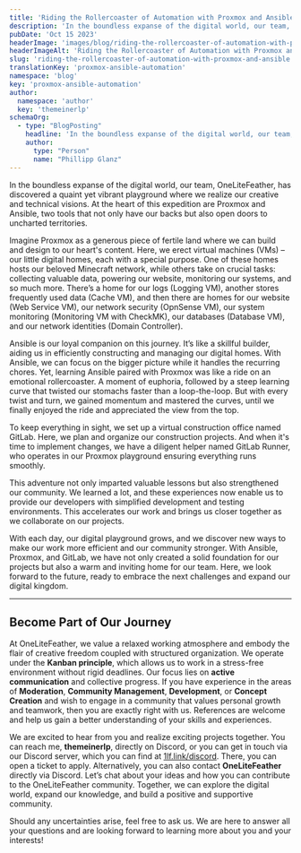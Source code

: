 ```yaml
---
title: 'Riding the Rollercoaster of Automation with Proxmox and Ansible'
description: 'In the boundless expanse of the digital world, our team, OneLiteFeather, has discovered a quaint yet vibrant playground where we realize our creative and technical visions. At the heart of this expedition are Proxmox and Ansible, two tools that not only have our backs but also open doors to uncharted territories'
pubDate: 'Oct 15 2023'
headerImage: 'images/blog/riding-the-rollercoaster-of-automation-with-proxmox-and-ansible.webp'
headerImageAlt: 'Riding the Rollercoaster of Automation with Proxmox and Ansible Image'
slug: 'riding-the-rollercoaster-of-automation-with-proxmox-and-ansible'
translationKey: 'proxmox-ansible-automation'
namespace: 'blog'
key: 'proxmox-ansible-automation'
author:
  namespace: 'author'
  key: 'themeinerlp'
schemaOrg:
  - type: "BlogPosting"
    headline: 'In the boundless expanse of the digital world, our team, OneLiteFeather, has discovered a quaint yet vibrant playground where we realize our creative and technical visions. At the heart of this expedition are Proxmox and Ansible, two tools that not only have our backs but also open doors to uncharted territories.'
    author:
      type: "Person"
      name: "Phillipp Glanz"
---
```

In the boundless expanse of the digital world, our team, OneLiteFeather, has discovered a quaint yet vibrant playground where we realize our creative and technical visions. At the heart of this expedition are Proxmox and Ansible, two tools that not only have our backs but also open doors to uncharted territories.
<!--more-->
Imagine Proxmox as a generous piece of fertile land where we can build and design to our heart's content. Here, we erect virtual machines (VMs) – our little digital homes, each with a special purpose. One of these homes hosts our beloved Minecraft network, while others take on crucial tasks: collecting valuable data, powering our website, monitoring our systems, and so much more. There’s a home for our logs (Logging VM), another stores frequently used data (Cache VM), and then there are homes for our website (Web Service VM), our network security (OpnSense VM), our system monitoring (Monitoring VM with CheckMK), our databases (Database VM), and our network identities (Domain Controller).

Ansible is our loyal companion on this journey. It’s like a skillful builder, aiding us in efficiently constructing and managing our digital homes. With Ansible, we can focus on the bigger picture while it handles the recurring chores. Yet, learning Ansible paired with Proxmox was like a ride on an emotional rollercoaster. A moment of euphoria, followed by a steep learning curve that twisted our stomachs faster than a loop-the-loop. But with every twist and turn, we gained momentum and mastered the curves, until we finally enjoyed the ride and appreciated the view from the top.

To keep everything in sight, we set up a virtual construction office named GitLab. Here, we plan and organize our construction projects. And when it's time to implement changes, we have a diligent helper named GitLab Runner, who operates in our Proxmox playground ensuring everything runs smoothly.

This adventure not only imparted valuable lessons but also strengthened our community. We learned a lot, and these experiences now enable us to provide our developers with simplified development and testing environments. This accelerates our work and brings us closer together as we collaborate on our projects.

With each day, our digital playground grows, and we discover new ways to make our work more efficient and our community stronger. With Ansible, Proxmox, and GitLab, we have not only created a solid foundation for our projects but also a warm and inviting home for our team. Here, we look forward to the future, ready to embrace the next challenges and expand our digital kingdom.

---

## Become Part of Our Journey

At OneLiteFeather, we value a relaxed working atmosphere and embody the flair of creative freedom coupled with structured organization. We operate under the **Kanban principle**, which allows us to work in a stress-free environment without rigid deadlines. Our focus lies on **active communication** and collective progress. If you have experience in the areas of **Moderation**, **Community Management**, **Development**, or **Concept Creation** and wish to engage in a community that values personal growth and teamwork, then you are exactly right with us. References are welcome and help us gain a better understanding of your skills and experiences.

We are excited to hear from you and realize exciting projects together. You can reach me, **themeinerlp**, directly on Discord, or you can get in touch via our Discord server, which you can find at [1lf.link/discord](https://1lf.link/discord). There, you can open a ticket to apply. Alternatively, you can also contact **OneLiteFeather** directly via Discord. Let’s chat about your ideas and how you can contribute to the OneLiteFeather community. Together, we can explore the digital world, expand our knowledge, and build a positive and supportive community.

Should any uncertainties arise, feel free to ask us. We are here to answer all your questions and are looking forward to learning more about you and your interests!

